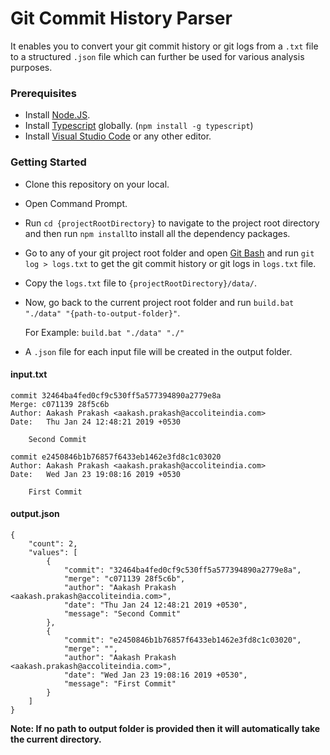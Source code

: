# Git Commit History Parser

It enables you to convert your git commit history or git logs from a `.txt` file to a structured `.json` file which can further be used for various analysis purposes.

### Prerequisites
- Install [Node.JS](https://nodejs.org/en/ "Node.JS").
- Install [Typescript](https://www.npmjs.com/package/typescript "Typescript") globally. (`npm install -g typescript`)
- Install [Visual Studio Code](https://code.visualstudio.com/ "Visual Studio Code") or any other editor.

### Getting Started
- Clone this repository on your local.
- Open Command Prompt.
- Run `cd {projectRootDirectory}` to navigate to the project root directory and then run `npm install`to install all the dependency packages.
- Go to any of your git project root folder and open [Git Bash](https://git-scm.com/downloads "Git Bash") and run `git log > logs.txt` to get the git commit history or git logs in `logs.txt` file.
- Copy the `logs.txt` file to `{projectRootDirectory}/data/`.
- Now, go back to the current project root folder and run `build.bat "./data" "{path-to-output-folder}"`.

	For Example: `build.bat "./data" "./"`
- A `.json` file for each input file will be created in the output folder.

#### input.txt
    commit 32464ba4fed0cf9c530ff5a577394890a2779e8a
    Merge: c071139 28f5c6b
    Author: Aakash Prakash <aakash.prakash@accoliteindia.com>
    Date:   Thu Jan 24 12:48:21 2019 +0530
    
        Second Commit
    
    commit e2450846b1b76857f6433eb1462e3fd8c1c03020
    Author: Aakash Prakash <aakash.prakash@accoliteindia.com>
    Date:   Wed Jan 23 19:08:16 2019 +0530
    
        First Commit
    


#### output.json

    {
        "count": 2,
        "values": [
            {
                "commit": "32464ba4fed0cf9c530ff5a577394890a2779e8a",
                "merge": "c071139 28f5c6b",
                "author": "Aakash Prakash <aakash.prakash@accoliteindia.com>",
                "date": "Thu Jan 24 12:48:21 2019 +0530",
                "message": "Second Commit"
            },
            {
                "commit": "e2450846b1b76857f6433eb1462e3fd8c1c03020",
                "merge": "",
                "author": "Aakash Prakash <aakash.prakash@accoliteindia.com>",
                "date": "Wed Jan 23 19:08:16 2019 +0530",
                "message": "First Commit"
            }
        ]
    }

**Note: If no path to output folder is provided then it will automatically take the current directory.**
